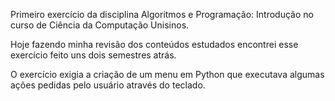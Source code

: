 Primeiro exercício da disciplina Algoritmos e Programação: Introdução no curso de Ciência da Computação Unisinos.

Hoje fazendo minha revisão dos conteúdos estudados encontrei esse exercício feito uns dois semestres atrás. 

O exercício exigia a criação de um menu em Python que executava algumas ações pedidas pelo usuário através do teclado. 
